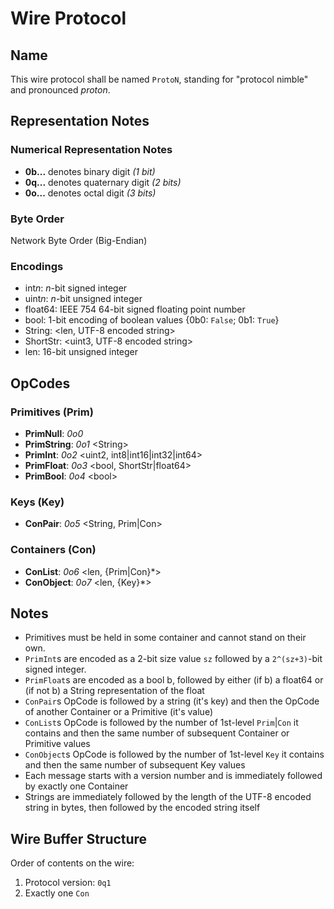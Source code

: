 
# Wire Protocol

## Name

This wire protocol shall be named `ProtoN`, standing for "protocol nimble" and pronounced *proton*.

## Representation Notes

### Numerical Representation Notes
- **0b...** denotes binary digit *(1 bit)*
- **0q...** denotes quaternary digit *(2 bits)*
- **0o...** denotes octal digit *(3 bits)*

### Byte Order
Network Byte Order (Big-Endian)

### Encodings
- int*n*: *n*-bit signed integer
- uint*n*: *n*-bit unsigned integer
- float64: IEEE 754 64-bit signed floating point number
- bool: 1-bit encoding of boolean values {0b0: `False`; 0b1: `True`}
- String: <len, UTF-8 encoded string>
- ShortStr: <uint3, UTF-8 encoded string>
- len: 16-bit unsigned integer

## OpCodes

### Primitives (Prim)

- **PrimNull**: *0o0*
- **PrimString**: *0o1* <String\>
- **PrimInt**: *0o2* <uint2, int8|int16|int32|int64\>
- **PrimFloat**: *0o3* <bool, ShortStr|float64\>
- **PrimBool**: *0o4* <bool\>

### Keys (Key)
- **ConPair**: *0o5* <String, Prim|Con>

### Containers (Con)
- **ConList**: *0o6* <len, {Prim|Con}\*>
- **ConObject**: *0o7* <len, {Key}\*>

## Notes

- Primitives must be held in some container and cannot stand on their own.
- `PrimInt`s are encoded as a 2-bit size value `sz` followed by a `2^(sz+3)`-bit signed integer.
- `PrimFloat`s are encoded as a bool b, followed by either (if b) a float64 or (if not b) a String representation of the float
- `ConPair`s OpCode is followed by a string (it's key) and then the OpCode of another Container or a Primitive (it's value)
- `ConList`s OpCode is followed by the number of 1st-level `Prim`|`Con` it contains and then the same number of subsequent Container or Primitive values
- `ConObject`s OpCode is followed by the number of 1st-level `Key` it contains and then the same number of subsequent Key values
- Each message starts with a version number and is immediately followed by exactly one Container
- Strings are immediately followed by the length of the UTF-8 encoded string in bytes, then followed by the encoded string itself

## Wire Buffer Structure

Order of contents on the wire:

1. Protocol version: `0q1`
3. Exactly one `Con`
